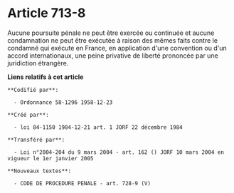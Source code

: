 # Article 713-8

Aucune poursuite pénale ne peut être exercée ou continuée et aucune condamnation ne peut être exécutée à raison des mêmes
faits contre le condamné qui exécute en France, en application d'une convention ou d'un accord internationaux, une peine
privative de liberté prononcée par une juridiction étrangère.

**Liens relatifs à cet article**

	**Codifié par**:

	  - Ordonnance 58-1296 1958-12-23

	**Créé par**:

	  - loi 84-1150 1984-12-21 art. 1 JORF 22 décembre 1984

	**Transféré par**:

	  - Loi n°2004-204 du 9 mars 2004 - art. 162 () JORF 10 mars 2004 en vigueur le 1er janvier 2005

	**Nouveaux textes**:

	  - CODE DE PROCEDURE PENALE - art. 728-9 (V)
